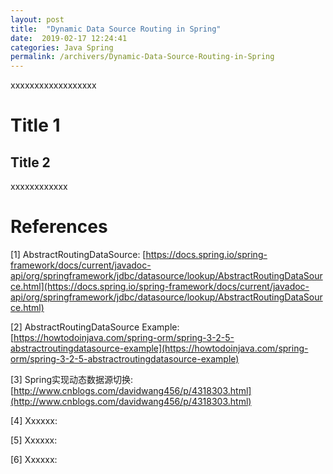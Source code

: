 ```yaml
---
layout: post
title:  "Dynamic Data Source Routing in Spring"
date:  2019-02-17 12:24:41
categories: Java Spring
permalink: /archivers/Dynamic-Data-Source-Routing-in-Spring
---
```


xxxxxxxxxxxxxxxxxx

<!--more-->

# Title 1

## Title 2

xxxxxxxxxxxx

# References

[1] AbstractRoutingDataSource: [https://docs.spring.io/spring-framework/docs/current/javadoc-api/org/springframework/jdbc/datasource/lookup/AbstractRoutingDataSource.html](https://docs.spring.io/spring-framework/docs/current/javadoc-api/org/springframework/jdbc/datasource/lookup/AbstractRoutingDataSource.html)

[2] AbstractRoutingDataSource Example: [https://howtodoinjava.com/spring-orm/spring-3-2-5-abstractroutingdatasource-example](https://howtodoinjava.com/spring-orm/spring-3-2-5-abstractroutingdatasource-example)

[3] Spring实现动态数据源切换: [http://www.cnblogs.com/davidwang456/p/4318303.html](http://www.cnblogs.com/davidwang456/p/4318303.html)

[4] Xxxxxx: []()

[5] Xxxxxx: []()

[6] Xxxxxx: []()


